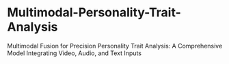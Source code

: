 # Multimodal-Personality-Trait-Analysis
Multimodal Fusion for Precision Personality Trait Analysis: A Comprehensive Model Integrating Video, Audio, and Text Inputs
